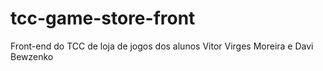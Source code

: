 # tcc-game-store-front
Front-end do TCC de loja de jogos dos alunos Vitor Virges Moreira e Davi Bewzenko
